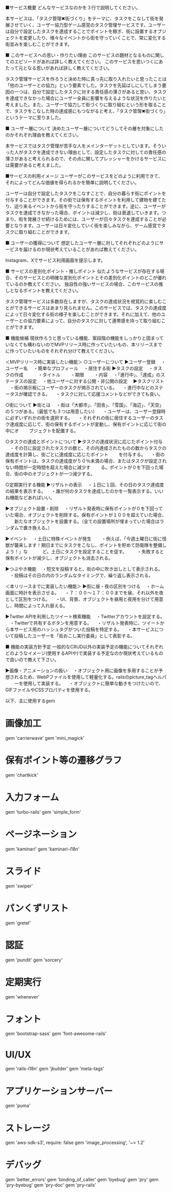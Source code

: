 ■サービス概要
どんなサービスなのかを３行で説明してください。

本サービスは、「タスク管理✖︎街づくり」をテーマに、タスクをこなして街を発展させていく、ユーザー協力型ゲーム感覚のタスク管理サービスです。ユーザーは自分で設定したタスクを達成することでポイントを稼ぎ、街に設置するオブジェクトを変更したり、様々なイベントから街を守っていくことで、常に変化する街並みを楽しむことができます。

■ このサービスへの思い・作りたい理由
このサービスの題材となるものに関してのエピソードがあれば詳しく教えてください。
このサービスを思いつくにあたって元となる思いがあれば詳しく教えてください。

タスク管理サービスを作ろうと決めた時に真っ先に取り入れたいと思ったことは「他のユーザーとの協力」という要素でした。タスクを先延ばしにしてしまう要因の一つは、自分で設定したタスクに対する責任感の薄さがあると思い、タスクを達成できなかった場合にユーザー全員に影響を与えるような状況を作りたいと考えました。また、ユーザーで協力して街づくりに取り組むという形を取ることで、タスクをこなした時の達成感にもつながると考え、「タスク管理✖︎街づくり」というテーマに至りました。

■ ユーザー層について
決めたユーザー層についてどうしてその層を対象にしたのかそれぞれ理由を教えてください。

本サービスではタスク管理が苦手な人をメインターゲットとしています。そういった人がタスクを達成できない理由として、設定したタスクに対しての責任感の薄さがあると考えられるので、その点に関してプレッシャーをかけるサービスには需要があると考えました。

■サービスの利用イメージ
ユーザーがこのサービスをどのように利用できて、それによってどんな価値を得られるかを簡単に説明してください。

ユーザーは自分で設定したタスクをこなすことで、自分の暮らす街にポイントを付与することができます。その街では保有するポイントを利用して建物を建てたり、迫り来るイベントから街を守ったりすることができます。逆に、ユーザーがタスクを達成できなかった場合、ポイントは減少し、街は衰退していきます。つまり、街を発展させ続けるためには、ユーザーが日々タスクを達成することが必要となります。ユーザーは日々変化していく街を楽しみながら、ゲーム感覚でタスクに取り組むことができます。

■ ユーザーの獲得について
想定したユーザー層に対してそれぞれどのようにサービスを届けるのか現状考えていることがあれば教えてください。

Instagram、Xでサービス利用画面を提示します。

■ サービスの差別化ポイント・推しポイント
似たようなサービスが存在する場合、そのサービスとの明確な差別化ポイントとその差別化ポイントのどこが優れているのか教えてください。
独自性の強いサービスの場合、このサービスの推しとなるポイントを教えてください。

タスク管理サービスは多数存在しますが、タスクの達成状況を視覚的に楽しむことができるサービスはあまり見られません。このサービスでは、タスクの達成度によって日々変化する街の様子を楽しむことができます。それに加えて、他のユーザーとの協力要素によって、自分のタスクに対して連帯感を持って取り組むことができます。

■ 機能候補
現状作ろうと思っている機能、案段階の機能をしっかりと固まっていなくても構わないのでMVPリリース時に作っていたいもの、本リリースまでに作っていたいものをそれぞれ分けて教えてください。

＜MVPリリース時に実装したい機能＞
○ユーザーについて
▶︎ユーザー登録
　・ユーザー名
　・簡単なプロフィール
　・居住する街
▶︎タスクの設定
　・タスクの作成　
　　・タイトル
　　・期限
　　・内容
　・「進行中」、「達成」のステータスの設定
　・他ユーザーに対する公開・非公開の設定
　▶︎タスクリスト
  　・街の掲示板にユーザーのタスクが掲示されている。
  　・進行中などのステータスが確認できる。
  　・タスクに対して応援コメントなどができても良い。

○街について
▶街とは
　・街は「大都市」、「田舎」、「雪国」、「海辺」、「天空」の５つがある。（最低でも３つは用意したい）
　・ユーザーは、ユーザー登録時に必ずいずれかの街を選択する。
　・それぞれの街に居住するユーザーのタスク達成度に応じて、街の保有するポイントが変動し、保有ポイントに応じて街の中にオ
　　ブジェクトを配置する。

○タスクの達成とポイントについて
▶︎タスクの達成状況に応じたポイント付与
　・その日に設定されたタスクの数と、その内達成されたものの数からタスクの達成度を計算し、街ごとに達成度に応じたポイント
　　を付与する。
　・街の保有ポイントは、タスクの達成度が５０％未満の場合、またはタスクが設定されない時間が一定時間を超えた場合に減少す
　　る。ポイントが０を下回った場合、街の中のオブジェクトが一つ減少する。

○定期実行する機能
▶︎リザルトの表示
　・１日に１回、その日のタスク達成度の結果を表示する。
　・誰が何のタスクを達成したのかを一覧表示する。いいね機能などあればいい。

▶︎オブジェクト設置・削除
　・リザルト発表時に保有ポイントが０を下回っていた場合、オブジェクトを削除する。保有ポイントが１００を超えていた場合、
　　新たなオブジェクトを設置する。（全ての設置場所が埋まっていた場合はランダムで置き換える。）

▶︎イベント
　・土日に特殊イベントが発生
　　・例えば、「今週土曜日に街に怪獣が襲来します！期日までにタスクをこなし、ポイントを貯めて防衛隊を整備しよう！」な
　　　ど。土日にタスクを設定することを促す。
　　・失敗すると保有ポイントが減少し、オブジェクトも消去される。

▶︎つぶやき機能
　・短文を投稿すると、街の中に吹き出しとして表示される。
　・投稿はその日の内のランダムなタイミングで、繰り返し表示される。

＜本リリースまでに実装したい機能＞
▶︎街に昼・夜の区別をつける
　・ホーム画面に時計を表示させる。
　・７：００〜１７：００までを昼、それ以外を夜として区別をつける。
　・UI、背景、オブジェクトを昼用と夜用を分けて用意し、時間によって入れ替える。

▶︎Twitter APIを利用したツイート検索機能
　・Twitterアカウントを設定する。
　・Twitterで共有するボタンを用意する。
　・リザルト発表時に、ツイートから本サービス用のハッシュタグがついた投稿を特定する。
　・本サービスについて投稿したユーザーを「街おこし実行委員」として表彰する。

■ 機能の実装方針予定
一般的なCRUD以外の実装予定の機能についてそれぞれどのようなイメージ(使用するAPIや)で実装する予定なのか現状考えているもので良いので教えて下さい。

▶︎画像・アニメーションの扱い
　・オブジェクト用に画像を多用することが予想されるため、WebPファイルを使用して軽量化する。railsのpicture_tagヘルパ
　　ーを使用して実装する。
　・オブジェクトに簡単な動きをつけたいので、GIFファイルやCSSプロパティを使用する。

以下、主に使用するgem
# 画像加工
gem 'carrierwave'
gem 'mini_magick'

# 保有ポイント等の遷移グラフ
gem 'chartkick'

# 入力フォーム
gem 'turbo-rails'
gem 'simple_form'

# ページネーション
gem 'kaminari'
gem 'kaminari-i18n'

# スライド
gem 'swiper'

# パンくずリスト
gem 'gretel'

# 認証
gem 'pundit'
gem 'sorcery'

# 定期実行
gem 'whenever'

# フォント
gem 'bootstrap-sass'
gem 'font-awesome-rails'

# UI/UX
gem 'rails-i18n'
gem 'jbuilder'
gem 'meta-tags'

# アプリケーションサーバー
gem 'puma'

# ストレージ
gem 'aws-sdk-s3', require: false
gem 'image_processing', '~> 1.2'

# デバッグ
gem 'better_errors'
gem 'binding_of_caller'
gem 'byebug'
gem 'pry'
gem 'pry-byebug'
gem 'pry-doc'
gem 'pry-rails'